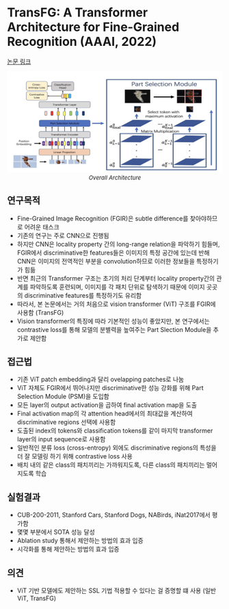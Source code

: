 # TransFG: A Transformer Architecture for Fine-Grained Recognition (AAAI, 2022)

[논문 링크](https://ojs.aaai.org/index.php/AAAI/article/view/19967)

<p align="center">
    <img width="600" alt='fig1' src="./img/04_19_01.png?raw=true"></br>
    <em><font size=2>Overall Architecture</font></em>
</p>

## 연구목적
- Fine-Grained Image Recognition (FGIR)은 subtle difference를 찾아야하므로 어려운 태스크
- 기존의 연구는 주로 CNN으로 진행됨
- 하지만 CNN은 locality property 간의 long-range relation을 파악하기 힘들며, FGIR에서 discriminative한 features들은 이미지의 특정 공간에 있는데 반해 CNN은 이미지의 전역적인 부분을 convolution하므로 이러한 정보들을 특정하기가 힘듦
- 반면 최근의 Transformer 구조는 초기의 처리 단계부터 locality property간의 관계를 파악하도록 훈련되며, 이미지를 각 패치 단위로 탐색하기 때문에 이미지 곳곳의 discriminative features를 특정하기도 유리함
- 따라서, 본 논문에서는 거의 처음으로 vision transformer (ViT) 구조를 FGIR에 사용함 (TransFG)
- Vision transformer의 특징에 따라 기본적인 성능이 좋았지만, 본 연구에서는 contrastive loss를 통해 모델의 분별력을 높여주는 Part Slection Module을 추가로 제안함

## 접근법
- 기존 ViT patch embedding과 달리 ovelapping patches로 나눔
- ViT 자체도 FGIR에서 뛰어나지만 discriminative한 성능 강화를 위해 Part Selection Module (PSM)을 도입함
- 모든 layer의 output activation을 곱하여 final activation map을 도출
- Final activation map의 각 attention head에서의 최대값을 계산하여 discriminative regions 선택에 사용함
- 도출된 index의 tokens와 classification tokens를 같이 마지막 transformer layer의 input sequence로 사용함
- 일반적인 분류 loss (cross-entropy) 외에도 discriminative regions의 특성을 더 잘 모델링 하기 위해 contrastive loss 사용
- 배치 내의 같은 class의 패치끼리는 가까워지도록, 다른 class의 패치끼리는 멀어지도록 학습

## 실험결과
- CUB-200-2011, Stanford Cars, Stanford Dogs, NABirds, iNat2017에서 평가함
- 몇몇 부분에서 SOTA 성능 달성
- Ablation study 통해서 제안하는 방법의 효과 입증
- 시각화를 통해 제안하는 방법의 효과 입증

## 의견
- ViT 기반 모델에도 제안하는 SSL 기법 적용할 수 있다는 걸 증명할 떄 사용 (일반 ViT, TransFG)